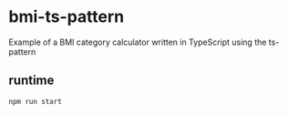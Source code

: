 # bmi-ts-pattern

Example of a BMI category calculator written in TypeScript using the ts-pattern

## runtime

```bash
npm run start
```
